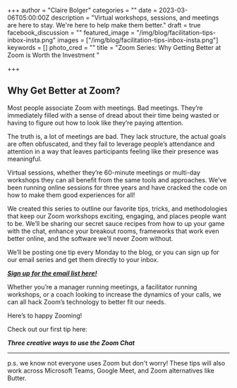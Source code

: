 +++
author = "Claire Bolger"
categories = ""
date = 2023-03-06T05:00:00Z
description = "Virtual workshops, sessions, and meetings are here to stay. We're here to help make them better."
draft = true
facebook_discussion = ""
featured_image = "/img/blog/facilitation-tips-inbox-insta.png"
images = ["/img/blog/facilitation-tips-inbox-insta.png"]
keywords = []
photo_cred = ""
title = "Zoom Series: Why Getting Better at Zoom is Worth the Investment "

+++
## Why Get Better at Zoom?

Most people associate Zoom with meetings. Bad meetings. They’re immediately filled with a sense of dread about their time being wasted or having to figure out how to look like they’re paying attention.

The truth is, a lot of meetings are bad. They lack structure, the actual goals are often obfuscated, and they fail to leverage people’s attendance and attention in a way that leaves participants feeling like their presence was meaningful.

Virtual sessions, whether they’re 60-minute meetings or multi-day workshops they can all benefit from the same tools and approaches. We’ve been running online sessions for three years and have cracked the code on how to make them good experiences for all!

We created this series to outline our favorite tips, tricks, and methodologies that keep our Zoom workshops exciting, engaging, and places people want to be. We’ll be sharing our secret sauce recipes from how to up your game with the chat, enhance your breakout rooms, frameworks that work even better online, and the software we’ll never Zoom without.

We’ll be posting one tip every Monday to the blog, or you can sign up for our email series and get them directly to your inbox.

[**_Sign up for the email list here!_**](https://facilitatorcards.ck.page/6e80ec00fe)

Whether you’re a manager running meetings, a facilitator running workshops, or a coach looking to increase the dynamics of your calls, we can all hack Zoom’s technology to better fit our needs.

Here’s to happy Zooming! 

Check out our first tip here:

**_Three creative ways to use the Zoom Chat_**

***

p.s. we know not everyone uses Zoom but don't worry! These tips will also work across Microsoft Teams, Google Meet, and Zoom alternatives like Butter.